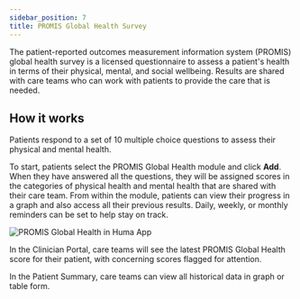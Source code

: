```yaml
---
sidebar_position: 7
title: PROMIS Global Health Survey
---
```


The patient-reported outcomes measurement information system (PROMIS) global health survey is a licensed questionnaire to assess a patient's health in terms of their physical, mental, and social wellbeing. Results are shared with care teams who can work with patients to provide the care that is needed.

## How it works

Patients respond to a set of 10 multiple choice questions to assess their physical and mental health. 

To start, patients select the PROMIS Global Health module and click **Add**. When they have answered all the questions, they will be assigned scores in the categories of physical health and mental health that are shared with their care team. From within the module, patients can view their progress in a graph and also access all their previous results. Daily, weekly, or monthly reminders can be set to help stay on track.

![PROMIS Global Health in Huma App](./assets/promis-cat-global-health)

In the Clinician Portal, care teams will see the latest PROMIS Global Health score for their patient, with concerning scores flagged for attention.

<!-- ![Clinician view of gloabl health](./assets/) -->

In the Patient Summary, care teams can view all historical data in graph or table form.
